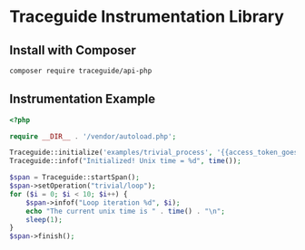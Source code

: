 # Traceguide Instrumentation Library

## Install with Composer

```bash
composer require traceguide/api-php
```

## Instrumentation Example

```php
<?php

require __DIR__ . '/vendor/autoload.php';

Traceguide::initialize('examples/trivial_process', '{{access_token_goes_here}}');
Traceguide::infof("Initialized! Unix time = %d", time());

$span = Traceguide::startSpan();
$span->setOperation("trivial/loop");
for ($i = 0; $i < 10; $i++) {
    $span->infof("Loop iteration %d", $i);
    echo "The current unix time is " . time() . "\n";
    sleep(1);
}
$span->finish();
```



